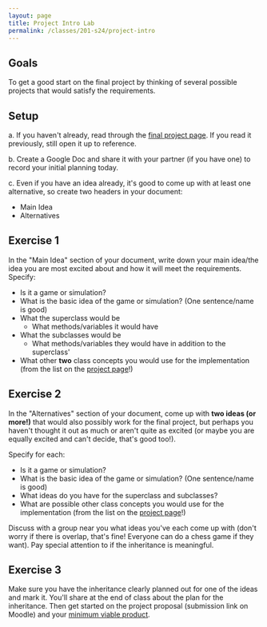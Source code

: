 ```yaml
---
layout: page
title: Project Intro Lab
permalink: /classes/201-s24/project-intro
---
```


## Goals
To get a good start on the final project by thinking of several possible projects that would satisfy the requirements.

## Setup

a. If you haven't already, read through the [final project page](final-project). If you read it previously, still open it up to reference.

b. Create a Google Doc and share it with your partner (if you have one) to record your initial planning today.

c. Even if you have an idea already, it's good to come up with at least one alternative, so create two headers in your document:
* Main Idea
* Alternatives

## Exercise 1
In the "Main Idea" section of your document, write down your main idea/the idea you are most excited about and how it will meet the requirements. Specify:
* Is it a game or simulation?
* What is the basic idea of the game or simulation? (One sentence/name is good)
* What the superclass would be 
    * What methods/variables it would have
* What the subclasses would be
    * What methods/variables they would have in addition to the superclass'
* What other **two** class concepts you would use for the implementation (from the list on the [project page](final-project)!)

## Exercise 2
In the "Alternatives" section of your document, come up with **two ideas (or more!)** that would also possibly work for the final project, but perhaps you haven't thought it out as much or aren't quite as excited (or maybe you are equally excited and can't decide, that's good too!). 

Specify for each:
* Is it a game or simulation?
* What is the basic idea of the game or simulation? (One sentence/name is good)
* What ideas do you have for the superclass and subclasses?
* What are possible other class concepts you would use for the implementation (from the list on the [project page](final-project)!)

Discuss with a group near you what ideas you've each come up with (don't worry if there is overlap, that's fine! Everyone can do a chess game if they want). Pay special attention to if the inheritance is meaningful.

## Exercise 3
Make sure you have the inheritance clearly planned out for one of the ideas and mark it. You'll share at the end of class about the plan for the inheritance. Then get started on the project proposal (submission link on Moodle) and your [minimum viable product](project-checkin).
